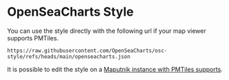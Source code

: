 # OpenSeaCharts Style

You can use the style directly with the following url if your map viewer
supports PMTiles.

```url
https://raw.githubusercontent.com/OpenSeaCharts/osc-style/refs/heads/main/openseacharts.json
```

It is possible to edit the style
on a [Maputnik instance with PMTiles supports](https://editor.protomaps.com/).

